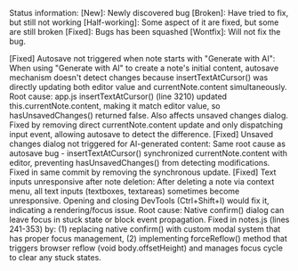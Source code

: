 Status information:
[New]: Newly discovered bug
[Broken]: Have tried to fix, but still not working
[Half-working]: Some aspect of it are fixed, but some are still broken
[Fixed]: Bugs has been squashed
[Wontfix]: Will not fix the bug.

[Fixed] Autosave not triggered when note starts with "Generate with AI": When using "Generate with AI" to create a note's initial content, autosave mechanism doesn't detect changes because insertTextAtCursor() was directly updating both editor value and currentNote.content simultaneously. Root cause: app.js insertTextAtCursor() (line 3210) updated this.currentNote.content, making it match editor value, so hasUnsavedChanges() returned false. Also affects unsaved changes dialog. Fixed by removing direct currentNote.content update and only dispatching input event, allowing autosave to detect the difference.
[Fixed] Unsaved changes dialog not triggered for AI-generated content: Same root cause as autosave bug - insertTextAtCursor() synchronized currentNote.content with editor, preventing hasUnsavedChanges() from detecting modifications. Fixed in same commit by removing the synchronous update.
[Fixed] Text inputs unresponsive after note deletion: After deleting a note via context menu, all text inputs (textboxes, textareas) sometimes become unresponsive. Opening and closing DevTools (Ctrl+Shift+I) would fix it, indicating a rendering/focus issue. Root cause: Native confirm() dialog can leave focus in stuck state or block event propagation. Fixed in notes.js (lines 241-353) by: (1) replacing native confirm() with custom modal system that has proper focus management, (2) implementing forceReflow() method that triggers browser reflow (void body.offsetHeight) and manages focus cycle to clear any stuck states.